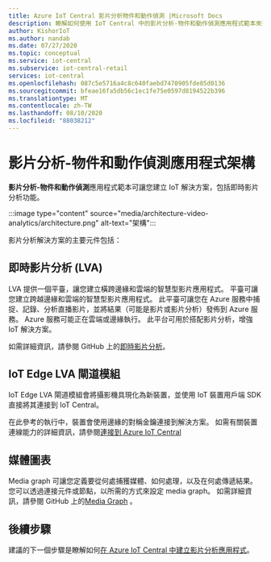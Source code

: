 ```yaml
---
title: Azure IoT Central 影片分析物件和動作偵測 |Microsoft Docs
description: 瞭解如何使用 IoT Central 中的影片分析-物件和動作偵測應用程式範本來建立 IoT Central 應用程式。 此範本使用即時影片分析和連線的攝影機。
author: KishorIoT
ms.author: nandab
ms.date: 07/27/2020
ms.topic: conceptual
ms.service: iot-central
ms.subservice: iot-central-retail
services: iot-central
ms.openlocfilehash: 087c5e5716a4c8c640faebd7470905fde85d0136
ms.sourcegitcommit: bfeae16fa5db56c1ec1fe75e0597d8194522b396
ms.translationtype: MT
ms.contentlocale: zh-TW
ms.lasthandoff: 08/10/2020
ms.locfileid: "88038212"
---
```

# <a name="video-analytics---object-and-motion-detection-application-architecture"></a>影片分析-物件和動作偵測應用程式架構

**影片分析-物件和動作偵測**應用程式範本可讓您建立 IoT 解決方案，包括即時影片分析功能。

:::image type="content" source="media/architecture-video-analytics/architecture.png" alt-text="架構":::

影片分析解決方案的主要元件包括：

## <a name="live-video-analytics-lva"></a>即時影片分析 (LVA) 

LVA 提供一個平臺，讓您建立橫跨邊緣和雲端的智慧型影片應用程式。 平臺可讓您建立跨越邊緣和雲端的智慧型影片應用程式。 此平臺可讓您在 Azure 服務中捕捉、記錄、分析直播影片，並將結果（可能是影片或影片分析）發佈到 Azure 服務。 Azure 服務可能正在雲端或邊緣執行。 此平台可用於搭配影片分析，增強 IoT 解決方案。

如需詳細資訊，請參閱 GitHub 上的[即時影片分析](https://github.com/Azure/live-video-analytics)。

## <a name="iot-edge-lva-gateway-module"></a>IoT Edge LVA 閘道模組

IoT Edge LVA 閘道模組會將攝影機具現化為新裝置，並使用 IoT 裝置用戶端 SDK 直接將其連接到 IoT Central。

在此參考的執行中，裝置會使用邊緣的對稱金鑰連接到解決方案。 如需有關裝置連線能力的詳細資訊，請參閱[連接到 Azure IoT Central](../core/concepts-get-connected.md)

## <a name="media-graph"></a>媒體圖表

Media graph 可讓您定義要從何處捕獲媒體、如何處理，以及在何處傳遞結果。 您可以透過連接元件或節點，以所需的方式來設定 media graph。 如需詳細資訊，請參閱 GitHub 上的[Media Graph](https://github.com/Azure/live-video-analytics/tree/master/MediaGraph) 。

## <a name="next-steps"></a>後續步驟

建議的下一個步驟是瞭解如何[在 Azure IoT Central 中建立影片分析應用程式](tutorial-video-analytics-create-app.md)。
